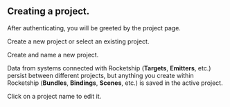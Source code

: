 ## Creating a project.

After authenticating, you will be greeted by the project page. 

Create a new project or select an existing project.

Create and name a new project. 

Data from systems connected with Rocketship (**Targets**, **Emitters**, etc.) persist between different projects, but anything you create within Rocketship (**Bundles**, **Bindings**, **Scenes**, etc.) is saved in the active project. 

Click on a project name to edit it.